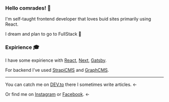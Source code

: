 ### Hello comrades! 👋

I'm self-taught frontend developer that loves buid sites primarily using React.

I dream and plan to go to FullStack 🚙

### Expirience 🎓

I have some expirience with [React](https://reactjs.org/), [Next](https://nextjs.org/), [Gatsby](https://www.gatsbyjs.com/).

For backend I've used [StrapiCMS](https://strapi.io/) and [GraphCMS](https://graphcms.com/).

---
You can catch me on [DEV.to](https://dev.to) there I sometimes write articles. ←

Or find me on [Instagram](https://www.instagram.com/danilnotorious) or [Facebook](https://www.facebook.com/danielkrupnyy). ←


<!--
**danielkrupnyy/danielkrupnyy** is a ✨ _special_ ✨ repository because its `README.md` (this file) appears on your GitHub profile.

Here are some ideas to get you started:

- 🔭 I’m currently working on ...
- 🌱 I’m currently learning ...
- 👯 I’m looking to collaborate on ...
- 🤔 I’m looking for help with ...
- 💬 Ask me about ...
- 📫 How to reach me: ...
- 😄 Pronouns: ...
- ⚡ Fun fact: ...
-->
